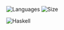 ![Languages](https://img.shields.io/github/languages/count/szkolakowski/my-coding?color=red&style=flat-square)
![Size](https://img.shields.io/github/languages/code-size/szkolakowski/my-coding?color=red&style=flat-square)

![Haskell](https://img.shields.io/badge/Haskell-5e5086?style=flat-square&logo=haskell&logoColor=white)